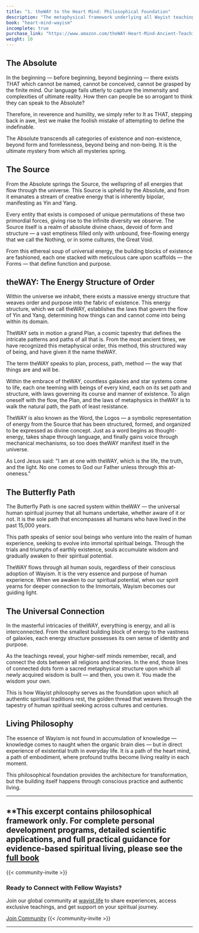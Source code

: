 ```yaml
---
title: "1. theWAY to the Heart Mind: Philosophical Foundation"
description: "The metaphysical framework underlying all Wayist teaching"
book: "heart-mind-wayism"
incomplete: true
purchase_link: "https://www.amazon.com/theWAY-Heart-Mind-Ancient-Teachings-ebook/dp/B0D9R6Z3RY/"
weight: 10
---
```


## The Absolute

In the beginning — before beginning, beyond beginning — there exists THAT which cannot be named, cannot be conceived, cannot be grasped by the finite mind. Our language fails utterly to capture the immensity and complexities of ultimate reality. How then can people be so arrogant to think they can speak to the Absolute?

Therefore, in reverence and humility, we simply refer to It as THAT, stepping back in awe, lest we make the foolish mistake of attempting to define the indefinable.

The Absolute transcends all categories of existence and non-existence, beyond form and formlessness, beyond being and non-being. It is the ultimate mystery from which all mysteries spring.

## The Source

From the Absolute springs the Source, the wellspring of all energies that flow through the universe. This Source is upheld by the Absolute, and from it emanates a stream of creative energy that is inherently bipolar, manifesting as Yin and Yang.

Every entity that exists is composed of unique permutations of these two primordial forces, giving rise to the infinite diversity we observe. The Source itself is a realm of absolute divine chaos, devoid of form and structure — a vast emptiness filled only with unbound, free-flowing energy that we call the Nothing, or in some cultures, the Great Void.

From this ethereal soup of universal energy, the building blocks of existence are fashioned, each one stacked with meticulous care upon scaffolds — the Forms — that define function and purpose.

## theWAY: The Energy Structure of Order

Within the universe we inhabit, there exists a massive energy structure that weaves order and purpose into the fabric of existence. This energy structure, which we call theWAY, establishes the laws that govern the flow of Yin and Yang, determining how things can and cannot come into being within its domain.

TheWAY sets in motion a grand Plan, a cosmic tapestry that defines the intricate patterns and paths of all that is. From the most ancient times, we have recognized this metaphysical order, this method, this structured way of being, and have given it the name theWAY.

The term theWAY speaks to plan, process, path, method — the way that things are and will be.

Within the embrace of theWAY, countless galaxies and star systems come to life, each one teeming with beings of every kind, each on its set path and structure, with laws governing its course and manner of existence. To align oneself with the flow, the Plan, and the laws of metaphysics in theWAY is to walk the natural path, the path of least resistance.

TheWAY is also known as the Word, the Logos — a symbolic representation of energy from the Source that has been structured, formed, and organized to be expressed as divine concept. Just as a word begins as thought-energy, takes shape through language, and finally gains voice through mechanical mechanisms, so too does theWAY manifest itself in the universe.

As Lord Jesus said: "I am at one with theWAY, which is the life, the truth, and the light. No one comes to God our Father unless through this at-oneness."

## The Butterfly Path

The Butterfly Path is one sacred system within theWAY — the universal human spiritual journey that all humans undertake, whether aware of it or not. It is the sole path that encompasses all humans who have lived in the past 15,000 years.

This path speaks of senior soul beings who venture into the realm of human experience, seeking to evolve into immortal spiritual beings. Through the trials and triumphs of earthly existence, souls accumulate wisdom and gradually awaken to their spiritual potential.

TheWAY flows through all human souls, regardless of their conscious adoption of Wayism. It is the very essence and purpose of human experience. When we awaken to our spiritual potential, when our spirit yearns for deeper connection to the Immortals, Wayism becomes our guiding light.

## The Universal Connection

In the masterful intricacies of theWAY, everything is energy, and all is interconnected. From the smallest building block of energy to the vastness of galaxies, each energy structure possesses its own sense of identity and purpose.

As the teachings reveal, your higher-self minds remember, recall, and connect the dots between all religions and theories. In the end, those lines of connected dots form a sacred metaphysical structure upon which all newly acquired wisdom is built — and then, you own it. You made the wisdom your own.

This is how Wayist philosophy serves as the foundation upon which all authentic spiritual traditions rest, the golden thread that weaves through the tapestry of human spiritual seeking across cultures and centuries.

## Living Philosophy

The essence of Wayism is not found in accumulation of knowledge — knowledge comes to naught when the organic brain dies — but in direct experience of existential truth in everyday life. It is a path of the heart mind, a path of embodiment, where profound truths become living reality in each moment.

This philosophical foundation provides the architecture for transformation, but the building itself happens through conscious practice and authentic living.

---

**This excerpt contains philosophical framework only. For complete personal development programs, detailed scientific applications, and full practical guidance for evidence-based spiritual living, please see the [full book](https://www.amazon.com/theWAY-Heart-Mind-Ancient-Teachings-ebook/dp/B0D9R6Z3RY/)
---



{{< community-invite >}}
### Ready to Connect with Fellow Wayists?

Join our global community at [wayist.life](https://wayist.life) to share experiences, access exclusive teachings, and get support on your spiritual journey.

<a href="https://wayist.life" class="cta-button">Join Community</a>
{{< /community-invite >}}

---
